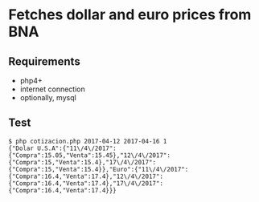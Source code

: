 # Fetches dollar and euro prices from BNA

## Requirements

* php4+
* internet connection
* optionally, mysql

## Test

```
$ php cotizacion.php 2017-04-12 2017-04-16 1
{"Dolar U.S.A":{"11\/4\/2017":{"Compra":15.05,"Venta":15.45},"12\/4\/2017":{"Compra":15,"Venta":15.4},"17\/4\/2017":{"Compra":15,"Venta":15.4}},"Euro":{"11\/4\/2017":{"Compra":16.4,"Venta":17.4},"12\/4\/2017":{"Compra":16.4,"Venta":17.4},"17\/4\/2017":{"Compra":16.4,"Venta":17.4}}}
```
